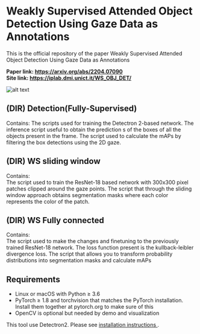 # Weakly Supervised Attended Object Detection Using Gaze Data as Annotations
This is the official repository of the paper Weakly Supervised Attended Object Detection Using Gaze Data as Annotations

<b>Paper link: https://arxiv.org/abs/2204.07090</b> <br />
<b>Site link: https://iplab.dmi.unict.it/WS_OBJ_DET/</b> <br />


![alt text](./full_metod.gif)

## (DIR) Detection(Fully-Supervised)
Contains:
The scripts used for training the Detectron 2-based network.
The inference script useful to obtain the prediction s of the boxes of all the objects present in the frame.
The script used to calculate the mAPs by filtering the box detections using the 2D gaze.

## (DIR) WS sliding window
Contains:  
The script used to train the ResNet-18 based network with 300x300 pixel patches clipped around the gaze points.
The script that through the sliding window approach obtains segmentation masks where each color represents the color of the patch. 

## (DIR) WS Fully connected
Contains:  
The script used to make the changes and finetuning to the previously trained ResNet-18 network. The loss function present is the kullback-leibler divergence loss.
The script that allows you to transform probability distributions into segmentation masks and calculate mAPs


## Requirements
<ul>
<li>Linux or macOS with Python ≥ 3.6</li>
<li>PyTorch ≥ 1.8 and torchvision that matches the PyTorch installation. Install them together at pytorch.org to make sure of this</li>
<li>OpenCV is optional but needed by demo and visualization</li>
</ul>
This tool use Detectron2. Please see <a href="https://github.com/facebookresearch/detectron2">installation instructions </a>.
